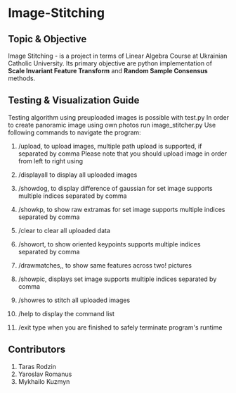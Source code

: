 # Image-Stitching
## Topic & Objective
Image Stitching - is a project in terms of Linear Algebra Course at Ukrainian Catholic University. Its primary objective are python implementation of **Scale Invariant Feature Transform** and **Random Sample Consensus** methods.

## Testing & Visualization Guide
Testing algorithm using preuploaded images is possible with test.py
In order to create panoramic image using own photos run image_stitcher.py
Use following commands to navigate the program:
1. /upload,<path> to upload images, multiple path upload is supported, if separated by comma
  Please note that you should upload image in order from left to right using 

2. /displayall to display all uploaded images
3. /showdog,<imagenum> to display difference of gaussian for set image
  supports multiple indices separated by comma
4. /showkp,<imagenum> to show raw extramas for set image
  supports multiple indices separated by comma
5. /clear to clear all uploaded data
6. /showort,<imagenum> to show oriented keypoints
  supports multiple indices separated by comma
7. /drawmatches,<imagenum1>,<imagenum2> to show same features across two! pictures
8. /showpic,<imagenum> displays set image
  supports multiple indices separated by comma
9. /showres to stitch all uploaded images
10. /help to display the command list
11. /exit type when you are finished to safely terminate program's runtime

## Contributors
1. Taras Rodzin
2. Yaroslav Romanus
3. Mykhailo Kuzmyn
